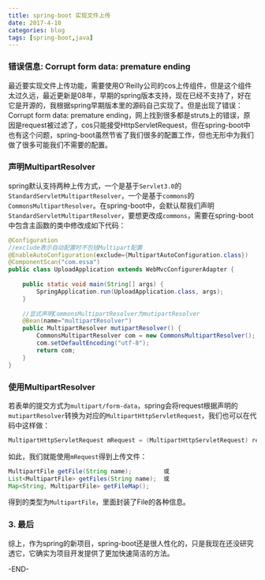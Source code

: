```yaml
---
title: spring-boot 实现文件上传
date: 2017-4-10
categories: blog
tags: [spring-boot,java] 
---
```


### 错误信息: Corrupt form data: premature ending
最近要实现文件上传功能，需要使用O'Reilly公司的cos上传组件，但是这个组件太过久远，最近更新是08年，早期的spring版本支持，现在已经不支持了，好在它是开源的，我根据spring早期版本里的源码自己实现了。但是出现了错误：Corrupt form data: premature ending，网上找到很多都是struts上的错误，原因是request被过滤了，cos只能接受HttpServletRequest，但在spring-boot中也有这个问题，spring-boot虽然节省了我们很多的配置工作，但也无形中为我们做了很多可能我们不需要的配置。
### 声明MultipartResolver
spring默认支持两种上传方式，一个是基于`Servlet3.0`的`StandardServletMultipartResolver`，一个是基于`commons`的`CommonsMultipartResolver`。在spring-boot中，会默认帮我们声明`StandardServletMultipartResolver`，要想更改成`commons`，需要在spring-boot中包含主函数的类中修改成如下代码：
``` java
@Configuration
//exclude表示自动配置时不包括Multipart配置
@EnableAutoConfiguration(exclude={MultipartAutoConfiguration.class})
@ComponentScan("com.essa")
public class UploadApplication extends WebMvcConfigurerAdapter {
	
	public static void main(String[] args) {
		SpringApplication.run(UploadApplication.class, args);
	}
  
    //显式声明CommonsMultipartResolver为mutipartResolver
	@Bean(name="multipartResolver")
	public MultipartResolver mutipartResolver() {
		CommonsMultipartResolver com = new CommonsMultipartResolver();
		com.setDefaultEncoding("utf-8");
		return com;
	}
}
```
### 使用MultipartResolver
若表单的提交方式为`multipart/form-data`，spring会将request根据声明的`mutipartResolver`转换为对应的`MultipartHttpServletRequest`，我们也可以在代码中这样做：
``` java
MultipartHttpServletRequest mRequest = (MultipartHttpServletRequest) request;
```
如此，我们就能使用`mRequest`得到上传文件：
``` java
MultipartFile getFile(String name);         或
List<MultipartFile> getFiles(String name);  或
Map<String, MultipartFile> getFileMap();
```
得到的类型为`MultipartFile`，里面封装了File的各种信息。
### 3. 最后
综上，作为spring的新项目，spring-boot还是很人性化的，只是我现在还没研究透它，它确实为项目开发提供了更加快速简洁的方法。


-END-